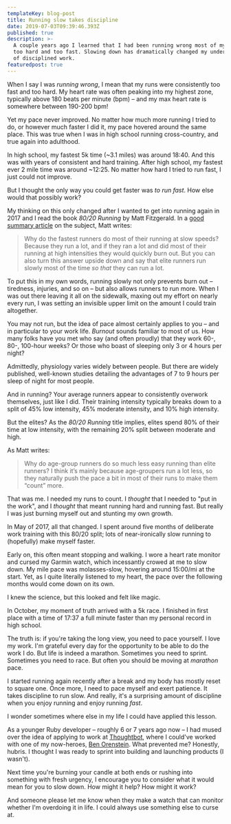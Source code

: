 ```yaml
---
templateKey: blog-post
title: Running slow takes discipline
date: 2019-07-03T09:39:46.393Z
published: true
description: >-
  A couple years ago I learned that I had been running wrong most of my life –
  too hard and too fast. Slowing down has dramatically changed my understanding
  of disciplined work.
featuredpost: true
---
```

When I say I was _running wrong_, I mean that my runs were consistently too fast and too hard. My heart rate was often peaking into my highest zone, typically above 180 beats per minute (bpm) – and my max heart rate is somewhere between 190-200 bpm!

Yet my pace never improved. No matter how much more running I tried to do, or however much faster I did it, my pace hovered around the same place. This was true when I was in high school running cross-country, and true again into adulthood.

In high school, my fastest 5k time (\~3.1 miles) was around 18:40. And this was with years of consistent and hard training. After high school, my fastest ever 2 mile time was around \~12:25. No matter how hard I tried to run fast, I just could not improve.

But I thought the only way you could get faster was _to run fast_. How else would that possibly work?

My thinking on this only changed after I wanted to get into running again in 2017 and I read the book _80/20 Running_ by Matt Fitzgerald. In a [good summary article](https://www.podiumrunner.com/train-slower-race-faster_52242) on the subject, Matt writes:

> Why do the fastest runners do most of their running at slow speeds? Because they run a lot, and if they ran a lot and did most of their running at high intensities they would quickly burn out. But you can also turn this answer upside down and say that elite runners run slowly most of the time _so that_ they can run a lot.

To put this in my own words, running slowly not only prevents burn out – tiredness, injuries, and so on – but also allows runners to run more. When I was out there leaving it all on the sidewalk, maxing out my effort on nearly every run, I was setting an invisible upper limit on the amount I could train altogether.

You may not run, but the idea of pace almost certainly applies to you – and in particular to your work life. _Burnout_ sounds familiar to most of us. How many folks have you met who say (and often proudly) that they work 60-, 80-, 100-hour weeks? Or those who boast of sleeping only 3 or 4 hours per night?

Admittedly, physiology varies widely between people. But there are widely published, well-known studies detailing the advantages of 7 to 9 hours per sleep of night for most people.

And in running? Your average runners appear to consistently overwork themselves, just like I did. Their training intensity typically breaks down to a split of 45% low intensity, 45% moderate intensity, and 10% high intensity.

But the elites? As the _80/20 Running_ title implies, elites spend 80% of their time at low intensity, with the remaining 20% split between moderate and high.

As Matt writes:

> Why do age-group runners do so much less easy running than elite runners? I think it’s mainly because age-groupers run a lot less, so they naturally push the pace a bit in most of their runs to make them “count” more. 

That was me. I needed my runs to count. I _thought_ that I needed to "put in the work", and I _thought_ that meant running hard and running fast. But really I was just burning myself out and stunting my own growth.

In May of 2017, all that changed. I spent around five months of deliberate work training with this 80/20 split; lots of near-ironically slow running to (hopefully) make myself faster.

Early on, this often meant stopping and walking. I wore a heart rate monitor and cursed my Garmin watch, which incessantly crowed at me to slow down. My mile pace was molasses-slow, hovering around 15:00/mi at the start. Yet, as I quite literally listened to my heart, the pace over the following months would come down on its own.

I knew the science, but this looked and felt like magic.

In October, my moment of truth arrived with a 5k race. I finished in first place with a time of 17:37 a full minute faster than my personal record in high school.

The truth is: if you're taking the long view, you need to pace yourself. I love my work. I'm grateful every day for the opportunity to be able to do the work I do. But life is indeed a marathon. Sometimes you need to sprint. Sometimes you need to race. But often you should be moving at _marathon_ pace.

I started running again recently after a break and my body has mostly reset to square one. Once more, I need to pace myself and exert patience. It takes discipline to run slow. And really, it's a surprising amount of discipline when you enjoy running and enjoy running _fast_.

I wonder sometimes where else in my life I could have applied this lesson.

As a younger Ruby developer – roughly 6 or 7 years ago now – I had mused over the idea of applying to work at [Thoughtbot](https://thoughtbot.com/), where I could've worked with one of my now-heroes, [Ben Orenstein](https://twitter.com/r00k). What prevented me? Honestly, hubris. I thought I was ready to sprint into building and launching products (I wasn't).

Next time you're burning your candle at both ends or rushing into something with fresh urgency, I encourage you to consider what it would mean for you to slow down. How might it help? How might it work?

And someone please let me know when they make a watch that can monitor whether I'm overdoing it in life. I could always use something else to curse at.
